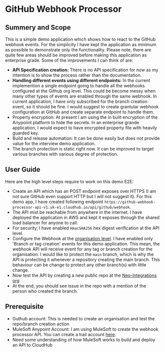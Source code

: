 # GitHub Webhook Processor

## Summery and Scope

This is a simple demo application which shows how to react to the GitHub webhook events. For the simplicity I have kept the application as minimum as possible to demonstrate only the functionality. Please note, there are quite few areas should be improved before making this application as enterprise grade. Some of the improvements I can think of are:
 - <b>API Specification creation:</b> There is no API specification for now as my intention is to show the process rather than the documentation.
 - <b>Handling different events  using different endpoints:</b> In the current implemention a single endpoint going to handle all the webhooks configured at the Github org level. This could be become messy when many other types of events are enabled through the same webhook. In current application, I have only subscribed for the branch creation event, so it should be fine. I would suggest to create grantular webhook configuration at GitHub and create separate endpoint to handle them.
 - Property encryption: At present I am using the in built encryption of the Anypoiint platform to hide the secrets. In an enterprise grande application, I would expect to have encrypted property file with heavily guarded key.
 - Build and release automation: It can be done easily but does not provide value for the interview demo application.
 - The branch protection is static right now. It can be improved to target various branches with various degree of protection.


## User Guide

Here are the high level steps require to work on this demo E2E:
- Create an API which has an POST endpoint exposes over HTTPS (I am not sure GitHub even support HTTP but I will not suggest it). For this demo app, I have created following endpoint `https://github-webhook-processor-api-v1.uk-e1.cloudhub.io/api/github/webhook`.
- The API mist be reachable from anywhere in the internet. I have deployed the application in AWS and kept it exposes through the shared load balancer for anyone to call.
- For security, I have enabled `HmacSHA256` hex digest verification at the API level.
- Configure the Webhook at the [organisation level](https://docs.github.com/en/rest/reference/orgs#webhooks). I have enabled only 'Branch or tag creation' events for this demo application. This mean, the webhook API will receive event for any tag or branch creation for the organisation. I would like to protect the `main` branch, which is why the API is protecting it whenever a repository creating the main branch. This behaviour can be change to protect any other branch(s) with little change.
- Now test the API by creating a new public repo at the [Neo-Integrations org](https://github.com/organizations/Neo-Integrations/)
- At the end, you should see issue in the repo with a mention of the person who created the branch.

## Prerequisite

- Guthub account: This is needed to create an organisation and test the repo/branch creation action
- MuleSoft Anypoint Account: I am using MuleSoft to create the webhook processor API. You can create a trail account [here](https://anypoint.mulesoft.com/login/signup).
- Need some understanding of how MuleSoft works to build and deploy an API to CloudHub
